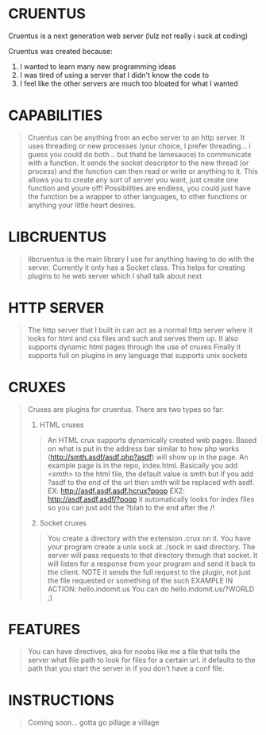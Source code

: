CRUENTUS
========

Cruentus is a next generation web server (lulz not really i suck at coding)

Cruentus was created because:
1. I wanted to learn many new programming ideas
2. I was tired of using a server that I didn't know the code to
3. I feel like the other servers are much too bloated for what I wanted

CAPABILITIES
============
> Cruentus can be anything from an echo server to an http server.
> It uses threading or new processes (your choice, I prefer threading... i guess you could do both... but thatd be lamesauce) to communicate with a function. It sends the socket descriptor to the new thread (or process) and the function can then read or write or anything to it. This allows you to create any sort of server you want, just create one function and youre off! Possibilities are endless, you could just have the function be a wrapper to other languages, to other functions or anything your little heart desires.

LIBCRUENTUS
===========
> libcruentus is the main library I use for anything having to do with the server. Currently it only has a Socket class. This helps for creating plugins to he web server which I shall talk about next

HTTP SERVER
===========
> The http server that I built in can act as a normal http server where it looks for html and css files and such and serves them up.
> It also supports dynamic html pages through the use of cruxes
> Finally it supports full on plugins in any language that supports unix sockets

CRUXES
======
> Cruxes are plugins for cruentus. There are two types so far:
> 1. HTML cruxes
> > An HTML crux supports dynamically created web pages. Based on what is put in the address bar similar to how php works (http://smth.asdf/asdf.php?asdf) will show up in the page. An example page is in the repo, index.html. Basically you add <*smth*> to the html file, the default value is smth but if you add ?asdf to the end of the url then smth will be replaced with asdf.
> > EX: http://asdf.asdf.asdf.hcrux?poop
> > EX2: http://asdf.asdf.asdf/?poop it automatically looks for index files so you can just add the ?blah to the end after the /!
> 2. Socket cruxes
> > You create a directory with the extension .crux on it. You have your program create a unix sock at ./sock in said directory. The server will pass requests to that directory through that socket. It will listen for a response from your program and send it back to the client. NOTE it sends the full request to the plugin, not just the file requested or something of the such
> EXAMPLE IN ACTION: hello.indomit.us 
> You can do hello.indomit.us/?WORLD ;)

FEATURES
========
> You can have directives, aka for noobs like me a file that tells the server what file path to look for files for a certain url. it defaults to the path that you start the server in if you don't have a conf file.

INSTRUCTIONS
============
> Coming soon... gotta go pillage a village

